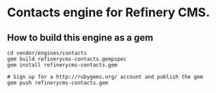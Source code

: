 # Contacts engine for Refinery CMS.

## How to build this engine as a gem

    cd vendor/engines/contacts
    gem build refinerycms-contacts.gempspec
    gem install refinerycms-contacts.gem
    
    # Sign up for a http://rubygems.org/ account and publish the gem
    gem push refinerycms-contacts.gem